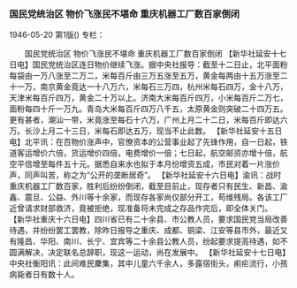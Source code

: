 ### 国民党统治区  物价飞涨民不堪命  重庆机器工厂数百家倒闭

1946-05-20
第1版()
专栏：

　　国民党统治区
    物价飞涨民不堪命
    重庆机器工厂数百家倒闭
    【新华社延安十七日电】国民党统治区连日物价继续飞涨。据中央社报导：截至十二日止，北平面粉每袋由一万八涨至二万二，米每百斤由三万五涨至五万，黄金每两由十五万涨至二十一万，南京黄金竟达一十八万六，米每石三万四，杭州米每石四万，金十八万，天津米每百斤四万，黄金二十万以上。济南大米每百斤四万，小米每百斤二万七，面粉每四十斤一万九。青岛大米每百斤四万八千五，太原黄金则突破二十四万五。更有甚者，潮汕一带，米竟涨至每石十六万，广州上月二十二日，米每百斤即达六万。长沙上月二十三日，米每石即达五万，现当不止此数。
    【新华社延安十五日电】北平讯：在百物价涨声中，官僚资本的公营事业起了先锋作用，自一日起，铁道客运增价六倍，货运增价四倍，电费增价一倍；七日起，航空邮资亦增十倍，航空平信增至每件五十元。据悉自来水也拟于本月份增资五成，市民对着一片涨价声，同声叫苦，称之为“公开的垄断居奇”。
    【新华社延安十六日电】渝讯：战时重庆机器工厂数百家，胜利后纷纷倒闭，截至目前止，现存者只有民生、新昌、渝鑫、震旦、公益、外川等十余家，而现存各家尚仅部分开工，苟维残局。各该工厂近曾请求财部救济，竟被拒绝，现准备将未完成之存品作完后，即全体关门。
    【新华社重庆十六日电】四川省已有二十余县、市公教人员，要求国民党当局改善待遇，并纷纷罢工罢教，除昨日报导之重庆、成都、铜梁、江安等县市外，最近又有隆昌、华阳、南川、长宁、宜宾等二十余县公教人员，纷起要求提高待遇，如不圆满解决，决定联名总辞职，现这一运动，尚在发展中。
    【新华社延安十七日电】中央社衡阳讯：此间难民麇集，其中儿童六千余人，多露宿街头，痢疟流行，小孩病毙者日有数十人。
